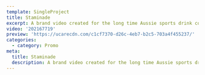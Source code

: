 ```yaml
---
template: SingleProject
title: Staminade
excerpt: A brand video created for the long time Aussie sports drink company Staminade.
video: '202167719'
preview: 'https://ucarecdn.com/c1cf7370-d26c-4eb7-b2c5-703a4f455237/'
categories:
  - category: Promo
meta:
  title: Staminade
  description: A brand video created for the long time Aussie sports drink company Staminade.
---
```


